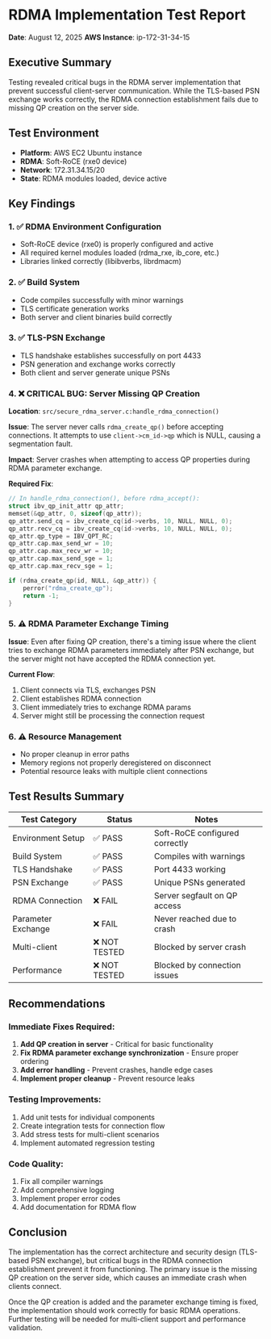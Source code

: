# RDMA Implementation Test Report
**Date**: August 12, 2025
**AWS Instance**: ip-172-31-34-15

## Executive Summary
Testing revealed critical bugs in the RDMA server implementation that prevent successful client-server communication. While the TLS-based PSN exchange works correctly, the RDMA connection establishment fails due to missing QP creation on the server side.

## Test Environment
- **Platform**: AWS EC2 Ubuntu instance
- **RDMA**: Soft-RoCE (rxe0 device) 
- **Network**: 172.31.34.15/20
- **State**: RDMA modules loaded, device active

## Key Findings

### 1. ✅ RDMA Environment Configuration
- Soft-RoCE device (rxe0) is properly configured and active
- All required kernel modules loaded (rdma_rxe, ib_core, etc.)
- Libraries linked correctly (libibverbs, librdmacm)

### 2. ✅ Build System
- Code compiles successfully with minor warnings
- TLS certificate generation works
- Both server and client binaries build correctly

### 3. ✅ TLS-PSN Exchange
- TLS handshake establishes successfully on port 4433
- PSN generation and exchange works correctly
- Both client and server generate unique PSNs

### 4. ❌ CRITICAL BUG: Server Missing QP Creation
**Location**: `src/secure_rdma_server.c:handle_rdma_connection()`

**Issue**: The server never calls `rdma_create_qp()` before accepting connections. It attempts to use `client->cm_id->qp` which is NULL, causing a segmentation fault.

**Impact**: Server crashes when attempting to access QP properties during RDMA parameter exchange.

**Required Fix**:
```c
// In handle_rdma_connection(), before rdma_accept():
struct ibv_qp_init_attr qp_attr;
memset(&qp_attr, 0, sizeof(qp_attr));
qp_attr.send_cq = ibv_create_cq(id->verbs, 10, NULL, NULL, 0);
qp_attr.recv_cq = ibv_create_cq(id->verbs, 10, NULL, NULL, 0);
qp_attr.qp_type = IBV_QPT_RC;
qp_attr.cap.max_send_wr = 10;
qp_attr.cap.max_recv_wr = 10;
qp_attr.cap.max_send_sge = 1;
qp_attr.cap.max_recv_sge = 1;

if (rdma_create_qp(id, NULL, &qp_attr)) {
    perror("rdma_create_qp");
    return -1;
}
```

### 5. ⚠️ RDMA Parameter Exchange Timing
**Issue**: Even after fixing QP creation, there's a timing issue where the client tries to exchange RDMA parameters immediately after PSN exchange, but the server might not have accepted the RDMA connection yet.

**Current Flow**:
1. Client connects via TLS, exchanges PSN
2. Client establishes RDMA connection
3. Client immediately tries to exchange RDMA params
4. Server might still be processing the connection request

### 6. ⚠️ Resource Management
- No proper cleanup in error paths
- Memory regions not properly deregistered on disconnect
- Potential resource leaks with multiple client connections

## Test Results Summary

| Test Category | Status | Notes |
|--------------|--------|-------|
| Environment Setup | ✅ PASS | Soft-RoCE configured correctly |
| Build System | ✅ PASS | Compiles with warnings |
| TLS Handshake | ✅ PASS | Port 4433 working |
| PSN Exchange | ✅ PASS | Unique PSNs generated |
| RDMA Connection | ❌ FAIL | Server segfault on QP access |
| Parameter Exchange | ❌ FAIL | Never reached due to crash |
| Multi-client | ❌ NOT TESTED | Blocked by server crash |
| Performance | ❌ NOT TESTED | Blocked by connection issues |

## Recommendations

### Immediate Fixes Required:
1. **Add QP creation in server** - Critical for basic functionality
2. **Fix RDMA parameter exchange synchronization** - Ensure proper ordering
3. **Add error handling** - Prevent crashes, handle edge cases
4. **Implement proper cleanup** - Prevent resource leaks

### Testing Improvements:
1. Add unit tests for individual components
2. Create integration tests for connection flow
3. Add stress tests for multi-client scenarios
4. Implement automated regression testing

### Code Quality:
1. Fix all compiler warnings
2. Add comprehensive logging
3. Implement proper error codes
4. Add documentation for RDMA flow

## Conclusion
The implementation has the correct architecture and security design (TLS-based PSN exchange), but critical bugs in the RDMA connection establishment prevent it from functioning. The primary issue is the missing QP creation on the server side, which causes an immediate crash when clients connect.

Once the QP creation is added and the parameter exchange timing is fixed, the implementation should work correctly for basic RDMA operations. Further testing will be needed for multi-client support and performance validation.